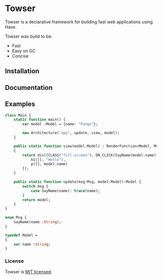 # Towser

Towser is a declarative framework for building fast web applications using Haxe.

Towser was build to be:
* Fast
* Easy on GC
* Concise

## Installation

## Documentation

## Examples
```haxe
class Main {
	static function main() {
		var model :Model = {name: "Pongo"};

		new Architecture("app", update, view, model);
	}

	public static function view(model:Model) : RenderFunction<Model, Msg>
	{
		return div([CLASS("full-screen"), ON_CLICK(SayName(model.name))], [
			h1([], "Hello"),
			p([], model.name)
		]);
	}

	public static function update(msg:Msg, model:Model):Model {
		switch msg {
			case SayName(name): trace(name);
		}
		return model;
	}
}

enum Msg {
	SayName(name :String);
}

typedef Model =
{
	var name :String;
}

```

### License

Towser is [MIT licensed](./LICENSE).
